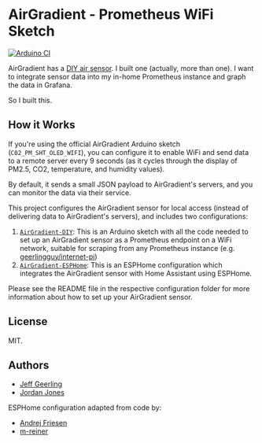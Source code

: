 # AirGradient - Prometheus WiFi Sketch

[![Arduino CI](https://github.com/geerlingguy/airgradient-prometheus/actions/workflows/arduino.yaml/badge.svg)](https://github.com/geerlingguy/airgradient-prometheus/actions/workflows/arduino.yaml)

AirGradient has a [DIY air sensor](https://www.airgradient.com/diy/). I built one (actually, more than one). I want to integrate sensor data into my in-home Prometheus instance and graph the data in Grafana.

So I built this.

## How it Works

If you're using the official AirGradient Arduino sketch (`C02_PM_SHT_OLED_WIFI`), you can configure it to enable WiFi and send data to a remote server every 9 seconds (as it cycles through the display of PM2.5, CO2, temperature, and humidity values).

By default, it sends a small JSON payload to AirGradient's servers, and you can monitor the data via their service.

This project configures the AirGradient sensor for local access (instead of delivering data to AirGradient's servers), and includes two configurations:

  1. [`AirGradient-DIY`](AirGradient-DIY/README.md): This is an Arduino sketch with all the code needed to set up an AirGradient sensor as a Prometheus endpoint on a WiFi network, suitable for scraping from any Prometheus instance (e.g. [geerlingguy/internet-pi](https://github.com/geerlingguy/internet-pi))
  2. [`AirGradient-ESPHome`](AirGradient-ESPHome/README.md): This is an ESPHome configuration which integrates the AirGradient sensor with Home Assistant using ESPHome.

Please see the README file in the respective configuration folder for more information about how to set up your AirGradient sensor.

## License

MIT.

## Authors

  - [Jeff Geerling](https://www.jeffgeerling.com)
  - [Jordan Jones](https://github.com/kashalls)

ESPHome configuration adapted from code by:

  - [Andrej Friesen](https://www.ajfriesen.com)
  - [m-reiner](https://github.com/m-reiner)
